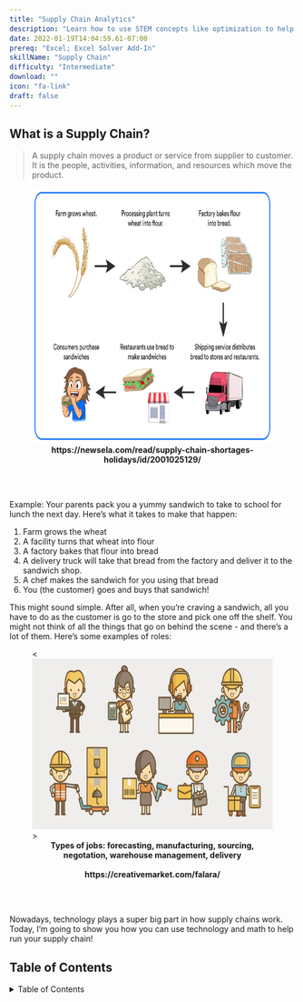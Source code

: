 ```yaml
---
title: "Supply Chain Analytics"
description: "Learn how to use STEM concepts like optimization to help run your cookie bakery!"
date: 2022-01-19T14:04:59.61-07:00
prereq: "Excel; Excel Solver Add-In"
skillName: "Supply Chain"
difficulty: "Intermediate"
download: ""
icon: "fa-link"
draft: false
---
```


## What is a Supply Chain?

> A supply chain moves a product or service from supplier to customer. It is the people, activities, information, and resources which move the product.

<figure>
<img src= img/sandwich.png alt="Diagram that illustrates the various steps in the suppy chain to make a sandwich including farm, factory, and delivery" width="700" height="450">
<figcaption align = "center"><b>https://newsela.com/read/supply-chain-shortages-holidays/id/2001025129/</b></figcaption>
</figure>

<br /><br />

Example: Your parents pack you a yummy sandwich to take to school for lunch the next day. Here’s what it takes to make that happen:
1.	Farm grows the wheat
2.	A facility turns that wheat into flour
3.	A factory bakes that flour into bread
4.	A delivery truck will take that bread from the factory and deliver it to the sandwich shop.
5.	A chef makes the sandwich for you using that bread
6.	You (the customer) goes and buys that sandwich!


This might sound simple. After all, when you’re craving a sandwich, all you have to do as the customer is go to the store and pick one off the shelf. You might not think of all the things that go on behind the scene - and there’s a lot of them. Here’s some examples of roles: 

<figure>
<<img src= img/jobs.jpg alt="Image that shows icons of different jobs such as manufacturing, sales, and delivery that are needed to make a supply chain run" width="700" height="300">>
<figcaption align = "center"><b>Types of jobs: forecasting, manufacturing, sourcing, negotation, warehouse management, delivery <br /><br />
https://creativemarket.com/falara/</b></figcaption>
</figure>

<br /><br />

Nowadays, technology plays a super big part in how supply chains work. Today, I’m going to show you how you can use technology and math to help run your supply chain!

## Table of Contents

<details close>
<summary>Table of Contents</summary>
{{% children /%}}
</details>
